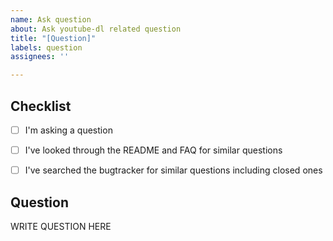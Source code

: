 ```yaml
---
name: Ask question
about: Ask youtube-dl related question
title: "[Question]"
labels: question
assignees: ''

---
```


<!--

######################################################################
  WARNING!
  IGNORING THE FOLLOWING TEMPLATE WILL RESULT IN ISSUE CLOSED AS INCOMPLETE
######################################################################

-->


## Checklist

<!--
Carefully read and work through this check list in order to prevent the most common mistakes and misuse of yt-dlp:
- Look through the README (https://github.com/yt-dlp/yt-dlp) and FAQ (https://github.com/yt-dlp/yt-dlp) for similar questions
- Search the bugtracker for similar questions: https://github.com/yt-dlp/yt-dlp
- Finally, put x into all relevant boxes like this [x] (Dont forget to delete the empty space)
-->

- [ ] I'm asking a question
- [ ] I've looked through the README and FAQ for similar questions
- [ ] I've searched the bugtracker for similar questions including closed ones


## Question

<!--
Ask your question in an arbitrary form. Please make sure it's worded well enough to be understood, see https://github.com/yt-dlp/yt-dlp.
-->

WRITE QUESTION HERE
